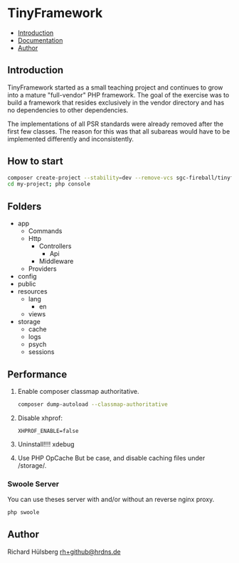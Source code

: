 # TinyFramework

- [Introduction](#introduction)
- [Documentation](./docs/index.md)
- [Author](#author)

## Introduction
TinyFramework started as a small teaching project and continues to grow
into a mature "full-vendor" PHP framework. The goal of the exercise was 
to build a framework that resides exclusively in the vendor directory 
and has no dependencies to other dependencies.

The implementations of all PSR standards were already removed after the
first few classes. The reason for this was that all subareas would have
to be implemented differently and inconsistently.

## How to start
```bash
composer create-project --stability=dev --remove-vcs sgc-fireball/tinyframework-skeleton my-project master
cd my-project; php console
```

## Folders
- app
    - Commands
    - Http
        - Controllers
            - Api
        - Middleware
    - Providers
- config
- public
- resources
    - lang
        - en
    - views
- storage
    - cache
    - logs
    - psych
    - sessions 

## Performance
1. Enable composer classmap authoritative.
    ```bash
    composer dump-autoload --classmap-authoritative
    ```

2. Disable xhprof:
    ```dotenv
    XHPROF_ENABLE=false
    ```

3. Uninstall!!!! xdebug

4. Use PHP OpCache
    But be case, and disable caching files under /storage/.

### Swoole Server
You can use theses server with and/or without an reverse nginx proxy.
```bash
php swoole
```

## Author
Richard Hülsberg <rh+github@hrdns.de>
